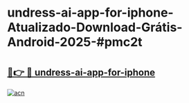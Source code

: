 # undress-ai-app-for-iphone-Atualizado-Download-Grátis-Android-2025-#pmc2t

# <h2><a href="https://ainizakaria.my?title=undress-ai-app-for-iphone&ref=24M">🔗👉 🔴 undress-ai-app-for-iphone</a></h2>

[![acn](https://github.com/user-attachments/assets/0f9c940e-d8b0-45ae-aac7-cd30a18b3e1c)](https://ainizakaria.my?title=undress-ai-app-for-iphone&ref=24M)

